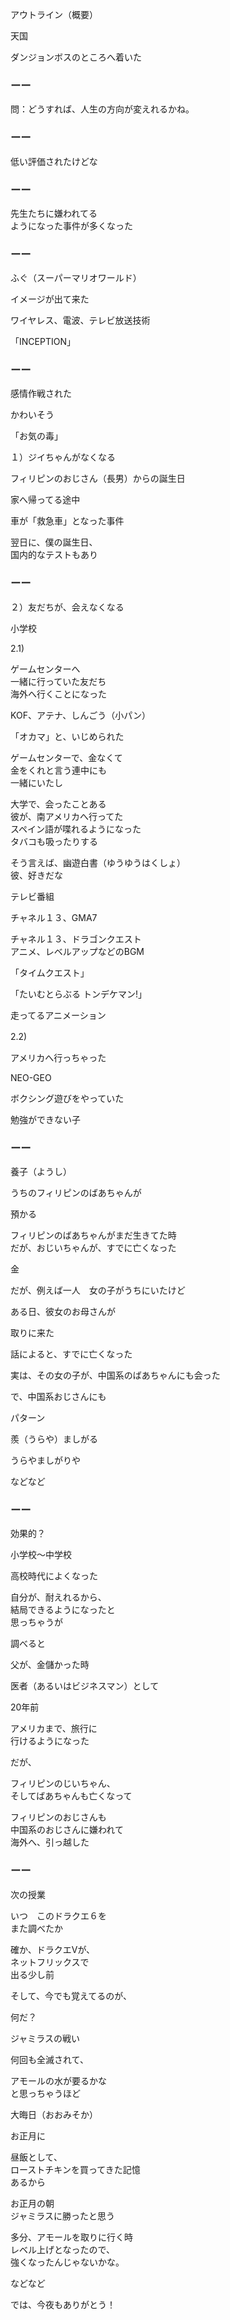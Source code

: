 アウトライン（概要）

天国

ダンジョンボスのところへ着いた

### ーー

問：どうすれば、人生の方向が変えれるかね。

### ーー

低い評価されたけどな

### ーー

先生たちに嫌われてる<br/>
ようになった事件が多くなった

### ーー

ふぐ（スーパーマリオワールド）

イメージが出て来た

ワイヤレス、電波、テレビ放送技術

「INCEPTION」

### ーー

感情作戦された

かわいそう

「お気の毒」

１）ジイちゃんがなくなる

フィリピンのおじさん（長男）からの誕生日

家へ帰ってる途中

車が「救急車」となった事件

翌日に、僕の誕生日、<br/>
国内的なテストもあり

### ーー

２）友だちが、会えなくなる

小学校

2.1)

ゲームセンターへ<br/>
一緒に行っていた友だち<br/>
海外へ行くことになった

KOF、アテナ、しんごう（小パン）

「オカマ」と、いじめられた

ゲームセンターで、金なくて<br/>
金をくれと言う連中にも<br/>
一緒にいたし

大学で、会ったことある<br/>
彼が、南アメリカへ行ってた<br/>
スペイン語が喋れるようになった<br/>
タバコも吸ったりする

そう言えば、幽遊白書（ゆうゆうはくしょ）<br/>
彼、好きだな

テレビ番組

チャネル１３、GMA7

チャネル１３、ドラゴンクエスト<br/>
アニメ、レベルアップなどのBGM

「タイムクエスト」

「たいむとらぶる トンデケマン!」

走ってるアニメーション

2.2)　

アメリカへ行っちゃった

NEO-GEO

ボクシング遊びをやっていた

勉強ができない子

### ーー

養子（ようし）

うちのフィリピンのばあちゃんが

預かる

フィリピンのばあちゃんがまだ生きてた時<br/>
だが、おじいちゃんが、すでに亡くなった

金

だが、例えば一人　女の子がうちにいたけど

ある日、彼女のお母さんが

取りに来た

話によると、すでに亡くなった

実は、その女の子が、中国系のばあちゃんにも会った

で、中国系おじさんにも

パターン

羨（うらや）ましがる

うらやましがりや

などなど

### ーー

効果的？

小学校〜中学校

高校時代によくなった

自分が、耐えれるから、<br/>
結局できるようになったと<br/>
思っちゃうが

調べると

父が、金儲かった時

医者（あるいはビジネスマン）として

20年前

アメリカまで、旅行に<br/>
行けるようになった

だが、

フィリピンのじいちゃん、<br/>
そしてばあちゃんも亡くなって

フィリピンのおじさんも<br/>
中国系のおじさんに嫌われて<br/>
海外へ、引っ越した

### ーー

次の授業

いつ　このドラクエ６を<br/>
また調べたか

確か、ドラクエVが、<br/>
ネットフリックスで<br/>
出る少し前

そして、今でも覚えてるのが、

何だ？

ジャミラスの戦い

何回も全滅されて、

アモールの水が要るかな<br/>
と思っちゃうほど

大晦日（おおみそか）

お正月に

昼飯として、<br/>
ローストチキンを買ってきた記憶<br/>
あるから

お正月の朝<br/>
ジャミラスに勝ったと思う

多分、アモールを取りに行く時<br/>
レベル上げとなったので、<br/>
強くなったんじゃないかな。

などなど

では、今夜もありがとう！

